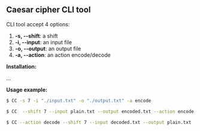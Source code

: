 
## Caesar cipher CLI tool

CLI tool accept 4 options:

1.  **-s, --shift**: a shift
2.  **-i, --input**: an input file
3.  **-o, --output**: an output file
4.  **-a, --action**: an action encode/decode

**Installation:**

...

**Usage example:**

```bash
$ CC -s 7 -i "./input.txt" -o "./output.txt" -a encode
```

```bash
$ CC  --shift 7 --input plain.txt --output encoded.txt --action encode
```

```bash
$ CC --action decode --shift 7 --input decoded.txt --output plain.txt
```

